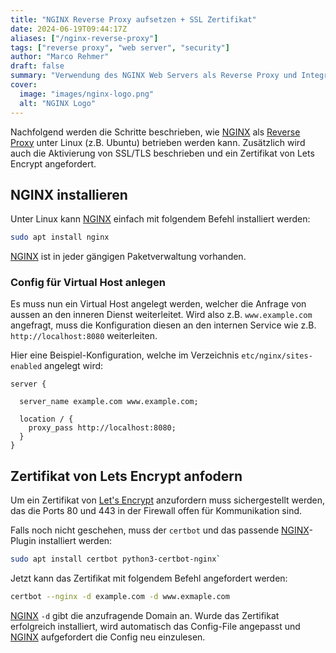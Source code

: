 ```yaml
---
title: "NGINX Reverse Proxy aufsetzen + SSL Zertifikat"
date: 2024-06-19T09:44:17Z
aliases: ["/nginx-reverse-proxy"]
tags: ["reverse proxy", "web server", "security"]
author: "Marco Rehmer"
draft: false
summary: "Verwendung des NGINX Web Servers als Reverse Proxy und Integration von Let's Encrypt für SSL Zertifikate"
cover:
  image: "images/nginx-logo.png"
  alt: "NGINX Logo"
---
```


Nachfolgend werden die Schritte beschrieben, wie [NGINX](/glossary/nginx) als [Reverse Proxy](/glossary/reverse-proxy) unter Linux (z.B. Ubuntu) betrieben werden kann. Zusätzlich wird auch die Aktivierung von SSL/TLS beschrieben und ein Zertifikat von Lets Encrypt angefordert.

## NGINX installieren

Unter Linux kann [NGINX](/glossary/nginx) einfach mit folgendem Befehl installiert werden:

```sh
sudo apt install nginx
```

[NGINX](/glossary/nginx) ist in jeder gängigen Paketverwaltung vorhanden.

### Config für Virtual Host anlegen

Es muss nun ein Virtual Host angelegt werden, welcher die Anfrage von aussen an den inneren Dienst weiterleitet. Wird also z.B. `www.example.com` angefragt, muss die Konfiguration diesen an den internen Service wie z.B. `http://localhost:8080` weiterleiten.

Hier eine Beispiel-Konfiguration, welche im Verzeichnis `etc/nginx/sites-enabled` angelegt wird:

```nginx
server {

  server_name example.com www.example.com;

  location / {
    proxy_pass http://localhost:8080;
  }
}
```

## Zertifikat von Lets Encrypt anfodern

Um ein Zertifikat von [Let's Encrypt](/glossary/lets-encrypt) anzufordern muss sichergestellt werden, das die Ports 80 und 443 in der Firewall offen für Kommunikation sind.

Falls noch nicht geschehen, muss der `certbot` und das passende [NGINX](/glossary/nginx)-Plugin installiert werden:

```sh
sudo apt install certbot python3-certbot-nginx`
```

Jetzt kann das Zertifikat mit folgendem Befehl angefordert werden:

```sh
certbot --nginx -d example.com -d www.exmaple.com
```

[NGINX](/glossary/nginx)
`-d` gibt die anzufragende Domain an. Wurde das Zertifikat erfolgreich installiert, wird automatisch das Config-File angepasst und [NGINX](/glossary/nginx) aufgefordert die Config neu einzulesen.
